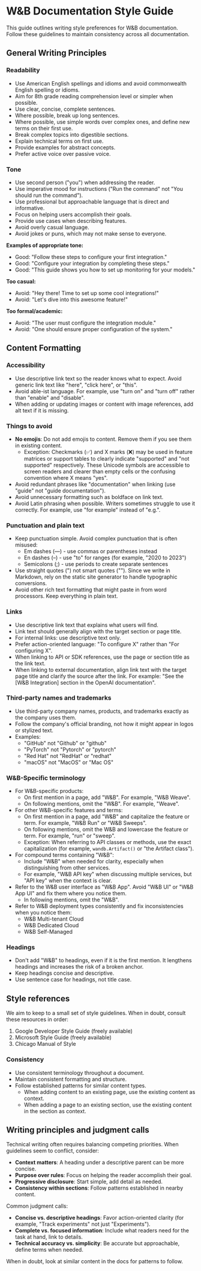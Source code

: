 # W&B Documentation Style Guide

This guide outlines writing style preferences for W&B documentation. Follow these guidelines to maintain consistency across all documentation.

## General Writing Principles

### Readability
- Use American English spellings and idioms and avoid commonwealth English spelling or idioms.
- Aim for 8th grade reading comprehension level or simpler when possible.
- Use clear, concise, complete sentences.
- Where possible, break up long sentences.
- Where possible, use simple words over complex ones, and define new terms on their first use.
- Break complex topics into digestible sections.
- Explain technical terms on first use.
- Provide examples for abstract concepts.
- Prefer active voice over passive voice.

### Tone
- Use second person ("you") when addressing the reader.
- Use imperative mood for instructions ("Run the command" not "You should run the command").
- Use professional but approachable language that is direct and informative.
- Focus on helping users accomplish their goals.
- Provide use cases when describing features.
- Avoid overly casual language.
- Avoid jokes or puns, which may not make sense to everyone.

**Examples of appropriate tone:**
- Good: "Follow these steps to configure your first integration."
- Good: "Configure your integration by completing these steps."
- Good: "This guide shows you how to set up monitoring for your models."

**Too casual:**
- Avoid: "Hey there! Time to set up some cool integrations!"
- Avoid: "Let's dive into this awesome feature!"

**Too formal/academic:**
- Avoid: "The user must configure the integration module."
- Avoid: "One should ensure proper configuration of the system."

## Content Formatting

### Accessibility
- Use descriptive link text so the reader knows what to expect. Avoid generic link text like "here", "click here", or "this".
- Avoid able-ist language. For example, use "turn on" and "turn off" rather than "enable" and "disable".
- When adding or updating images or content with image references, add alt text if it is missing.

### Things to avoid
- **No emojis**: Do not add emojis to content. Remove them if you see them in existing content.
  - Exception: Checkmarks (✅) and X marks (❌) may be used in feature matrices or support tables to clearly indicate "supported" and "not supported" respectively. These Unicode symbols are accessible to screen readers and clearer than empty cells or the confusing convention where X means "yes".
- Avoid redundant phrases like "documentation" when linking (use "guide" not "guide documentation").
- Avoid unnecessary formatting such as boldface on link text.
- Avoid Latin phrasing when possible. Writers sometimes struggle to use it correctly. For example, use "for example" instead of "e.g.".

### Punctuation and plain text
- Keep punctuation simple. Avoid complex punctuation that is often misused:
  - Em dashes (—) - use commas or parentheses instead
  - En dashes (–) - use "to" for ranges (for example, "2020 to 2023")
  - Semicolons (;) - use periods to create separate sentences
- Use straight quotes (") not smart quotes (""). Since we write in Markdown, rely on the static site generator to handle typographic conversions.
- Avoid other rich text formatting that might paste in from word processors. Keep everything in plain text.

### Links
- Use descriptive link text that explains what users will find.
- Link text should generally align with the target section or page title.
- For internal links: use descriptive text only.
- Prefer action-oriented language: "To configure X" rather than "For configuring X".
- When linking to API or SDK references, use the page or section title as the link text.
- When linking to external documentation, align link text with the target page title and clarify the source after the link. For example: "See the [W&B Integration] section in the OpenAI documentation".

### Third-party names and trademarks
- Use third-party company names, products, and trademarks exactly as the company uses them.
- Follow the company's official branding, not how it might appear in logos or stylized text.
- Examples:
  - "GitHub" not "Github" or "github"
  - "PyTorch" not "Pytorch" or "pytorch"  
  - "Red Hat" not "RedHat" or "redhat"
  - "macOS" not "MacOS" or "Mac OS"

### W&B-Specific terminology

- For W&B-specific products:
  - On first mention in a page, add "W&B". For example, "W&B Weave".
  - On following mentions, omit the "W&B". For example, "Weave".
- For other W&B-specific features and terms:
    - On first mention in a page, add "W&B" and capitalize the feature or term. For example, "W&B Run" or "W&B Sweeps".
    - On following mentions, omit the W&B and lowercase the feature or term. For example, "run" or "sweep".
    - Exception: When referring to API classes or methods, use the exact capitalization (for example, `wandb.Artifact()` or "the Artifact class").
- For compound terms containing "W&B":
    - Include "W&B" when needed for clarity, especially when distinguishing from other services.
    - For example, "W&B API key" when discussing multiple services, but "API key" when the context is clear.
- Refer to the W&B user interface as "W&B App". Avoid "W&B UI" or "W&B App UI" and fix them where you notice them.
  - In following mentions, omit the "W&B". 
- Refer to W&B deployment types consistently and fix inconsistencies when you notice them:
    - W&B Multi-tenant Cloud
    - W&B Dedicated Cloud
    - W&B Self-Managed

### Headings
- Don't add "W&B" to headings, even if it is the first mention. It lengthens headings and increases the risk of a broken anchor.
- Keep headings concise and descriptive.
- Use sentence case for headings, not title case.

## Style references
We aim to keep to a small set of style guidelines. When in doubt, consult these resources in order:
1. Google Developer Style Guide (freely available)
2. Microsoft Style Guide (freely available)
3. Chicago Manual of Style

### Consistency
- Use consistent terminology throughout a document.
- Maintain consistent formatting and structure.
- Follow established patterns for similar content types.
    - When adding content to an existing page, use the existing content as context.
    - When adding a page to an existing section, use the existing content in the section as context.

## Writing principles and judgment calls

Technical writing often requires balancing competing priorities. When guidelines seem to conflict, consider:

- **Context matters**: A heading under a descriptive parent can be more concise.
- **Purpose over rules**: Focus on helping the reader accomplish their goal.
- **Progressive disclosure**: Start simple, add detail as needed.
- **Consistency within sections**: Follow patterns established in nearby content.

Common judgment calls:
- **Concise vs. descriptive headings**: Favor action-oriented clarity (for example, "Track experiments" not just "Experiments").
- **Complete vs. focused information**: Include what readers need for the task at hand, link to details.
- **Technical accuracy vs. simplicity**: Be accurate but approachable, define terms when needed.

When in doubt, look at similar content in the docs for patterns to follow.
